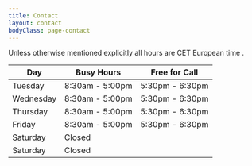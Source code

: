 ```yaml
---
title: Contact
layout: contact
bodyClass: page-contact
---
```


Unless otherwise mentioned explicitly all hours are CET European time .

| Day       | Busy Hours      |  Free for Call  |
| --------- | --------------- |-----------------|
| Tuesday   | 8:30am - 5:00pm | 5:30pm - 6:30pm |
| Wednesday | 8:30am - 5:00pm | 5:30pm - 6:30pm |
| Thursday  | 8:30am - 5:00pm | 5:30pm - 6:30pm |
| Friday    | 8:30am - 5:00pm | 5:30pm - 6:30pm |
| Saturday  | Closed
| Saturday  | Closed
